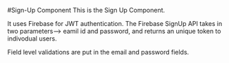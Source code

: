 #Sign-Up Component
This is the Sign Up Component.

It uses Firebase for JWT authentication.
The Firebase SignUp API takes in two parameters--> eamil id and password, and returns
an unique token to indivodual users.

Field level validations are put in the email and password fields.

